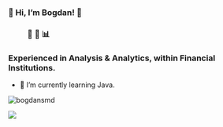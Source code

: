 ### 👋 Hi, I’m Bogdan! 🥔  
### &nbsp; &nbsp; &nbsp; &nbsp; &nbsp; :snake: :panda_face: :bar_chart:
### Experienced in Analysis & Analytics, within Financial Institutions.
- 🌱 I’m currently learning Java.

<p align="left">
  <img src="https://komarev.com/ghpvc/?username=bogdansmd&label=Profile%20views&color=0e75b6&style=flat" alt="bogdansmd" />
</p>
<p alight="left">
  <img src="https://github-readme-stats.vercel.app/api/top-langs?username=bogdansmd&layout=compact"/>
</p>

<!---
bogdansmd/bogdansmd is a ✨ special ✨ repository because its `README.md` (this file) appears on your GitHub profile.
You can click the Preview link to take a look at your changes.
--->
